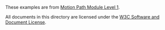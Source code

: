 These examples are from
[Motion Path Module Level 1](https://drafts.fxtf.org/motion-1/).

All documents in this directory are licensed under the 
[W3C Software and Document License](https://www.w3.org/Consortium/Legal/copyright-software).
